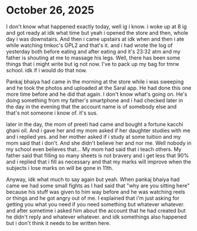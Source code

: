 # October 26, 2025

I don't know what happened exactly today, well ig i know. i woke up at 8 ig and
got ready at idk what time but yeah i opened the store and then, whole day i was
downstairs. And then i came upstairs at idk when and then i ate while watching
tmkoc's GPL2 and that's it. and i had wrote the log of yesterday both before
eating and after eating and it's 23:32 atm and my father is shouting at me to
massage his legs. Well, there has been some things that i might write but ig not
now. I've to pack up my bag for tmrw school. idk if i would do that now.

Pankaj bhaiya had came in the morning at the store while i was sweeping and he
took the photos and uploaded at the Saral app. He had done this one more time
before and he did that again. I don't know what's going on. He's doing something
from my father's smartphone and i had checked later in the day in the evening
that the account name is of somebody else and that's not someone i know of. it's
sus.

later in the day, the mom of preeti had came and bought a fortune kacchi ghani
oil. And i gave her and my mom asked if her daughter studies with me and i
replied yes. and her mother asked if i study at some tuition and my mom said that
i don't. And she didn't believe her and nor me. Well nobody in my school even
believes that... My mom had said that i teach others. My father said that
filling so many sheets is not bravery and i get less that 90% and i replied that
i fill as necessary and that my marks will improve when the subjects i lose
marks on will be gone in 11th.

Anyway, idk what much to say again but yeah. When pankaj bhaiya had came we had
some small fights as I had said that "why are you sitting here" because his
stuff was given to him way before and he was watching reels or things and he got
angry out of me. I explained that i'm just asking for getting you what you need
if you need something but whatever whatever. and after sometime i asked him
about the account that he had created but he didn't reply and whatever whatever.
and idk somethings also happened but i don't think it needs to be written here.

